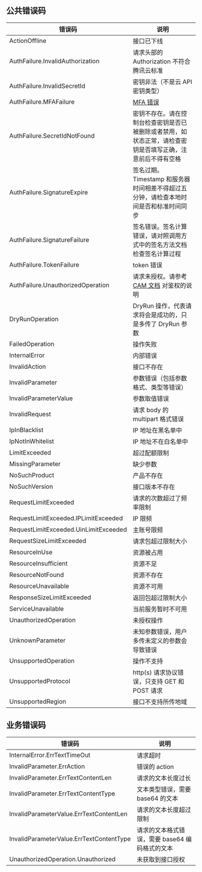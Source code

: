 ## 公共错误码
| 错误码                                | 说明                                                         |
| ------------------------------------- | ------------------------------------------------------------ |
| ActionOffline                         | 接口已下线                                                   |
| AuthFailure.InvalidAuthorization      | 请求头部的 Authorization 不符合腾讯云标准                    |
| AuthFailure.InvalidSecretId           | 密钥非法（不是云 API 密钥类型）                              |
| AuthFailure.MFAFailure                | [MFA 错误](https://cloud.tencent.com/document/product/378/12036) |
| AuthFailure.SecretIdNotFound          | 密钥不存在。请在控制台检查密钥是否已被删除或者禁用，如状态正常，请检查密钥是否填写正确，注意前后不得有空格 |
| AuthFailure.SignatureExpire           | 签名过期。Timestamp 和服务器时间相差不得超过五分钟，请检查本地时间是否和标准时间同步 |
| AuthFailure.SignatureFailure          | 签名错误。签名计算错误，请对照调用方式中的签名方法文档检查签名计算过程 |
| AuthFailure.TokenFailure              | token 错误                                                   |
| AuthFailure.UnauthorizedOperation     | 请求未授权。请参考 [CAM 文档](https://cloud.tencent.com/document/product/1265/60490) 对鉴权的说明 |
| DryRunOperation                       | DryRun 操作，代表请求将会是成功的，只是多传了  DryRun 参数   |
| FailedOperation                       | 操作失败                                                     |
| InternalError                         | 内部错误                                                     |
| InvalidAction                         | 接口不存在                                                   |
| InvalidParameter                      | 参数错误（包括参数格式、类型等错误）                         |
| InvalidParameterValue                 | 参数取值错误                                                 |
| InvalidRequest                        | 请求 body 的 multipart 格式错误                              |
| IpInBlacklist                         | IP 地址在黑名单中                                            |
| IpNotInWhitelist                      | IP 地址不在白名单中                                          |
| LimitExceeded                         | 超过配额限制                                                 |
| MissingParameter                      | 缺少参数                                                     |
| NoSuchProduct                         | 产品不存在                                                   |
| NoSuchVersion                         | 接口版本不存在                                               |
| RequestLimitExceeded                  | 请求的次数超过了频率限制                                     |
| RequestLimitExceeded.IPLimitExceeded  | IP 限频                                                      |
| RequestLimitExceeded.UinLimitExceeded | 主账号限频                                                   |
| RequestSizeLimitExceeded              | 请求包超过限制大小                                           |
| ResourceInUse                         | 资源被占用                                                   |
| ResourceInsufficient                  | 资源不足                                                     |
| ResourceNotFound                      | 资源不存在                                                   |
| ResourceUnavailable                   | 资源不可用                                                   |
| ResponseSizeLimitExceeded             | 返回包超过限制大小                                           |
| ServiceUnavailable                    | 当前服务暂时不可用                                           |
| UnauthorizedOperation                 | 未授权操作                                                   |
| UnknownParameter                      | 未知参数错误，用户多传未定义的参数会导致错误                 |
| UnsupportedOperation                  | 操作不支持                                                   |
| UnsupportedProtocol                   | http(s) 请求协议错误，只支持 GET 和 POST 请求                |
| UnsupportedRegion                     | 接口不支持所传地域                                           |

## 业务错误码
| 错误码                                   | 说明                                           |
| ---------------------------------------- | ---------------------------------------------- |
| InternalError.ErrTextTimeOut             | 请求超时                                       |
| InvalidParameter.ErrAction               | 错误的 action                                  |
| InvalidParameter.ErrTextContentLen       | 请求的文本长度过长                             |
| InvalidParameter.ErrTextContentType      | 文本类型错误，需要 base64 的文本               |
| InvalidParameterValue.ErrTextContentLen  | 请求的文本长度超过限制                         |
| InvalidParameterValue.ErrTextContentType | 请求的文本格式错误，需要 base64 编码格式的文本 |
| UnauthorizedOperation.Unauthorized       | 未获取到接口授权                               |

